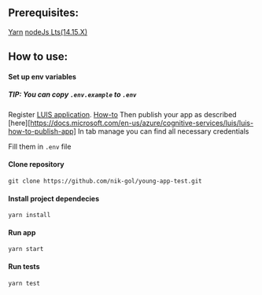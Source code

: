 ## Prerequisites:
  [Yarn](https://classic.yarnpkg.com/en/docs/install#debian-stable)
  [nodeJs Lts(14.15.X)](https://nodejs.org/en/download/)

## How to use:

#### Set up env variables
##### TIP: You can copy `.env.example` to `.env`

Register [LUIS application](https://www.luis.ai/). [How-to](https://docs.microsoft.com/en-us/azure/cognitive-services/luis/sign-in-luis-portal)
Then publish your app as described [here][https://docs.microsoft.com/en-us/azure/cognitive-services/luis/luis-how-to-publish-app]
In tab manage you can find all necessary credentials

Fill them in `.env` file

#### Clone repository
```git clone https://github.com/nik-gol/young-app-test.git```

#### Install project dependecies
```yarn install```

#### Run app
```yarn start```

#### Run tests
```yarn test```
